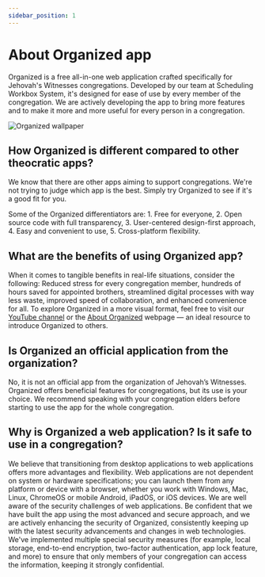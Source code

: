 ```yaml
---
sidebar_position: 1
---
```


# About Organized app

Organized is a free all-in-one web application crafted specifically for Jehovah's Witnesses congregations. Developed by our team at Scheduling Workbox System, it's designed for ease of use by every member of the congregation. We are actively developing the app to bring more features and to make it more and more useful for every person in a congregation.

![Organized wallpaper](./img/wallpaper-4k.png)

## How Organized is different compared to other theocratic apps?

We know that there are other apps aiming to support congregations. We're not trying to judge which app is the best. Simply try Organized to see if it's a good fit for you.

Some of the Organized differentiators are: 1. Free for everyone, 2. Open source code with full transparency, 3. User-centered design-first approach, 4. Easy and convenient to use, 5. Cross-platform flexibility.

## What are the benefits of using Organized app?

When it comes to tangible benefits in real-life situations, consider the following: Reduced stress for every congregation member, hundreds of hours saved for appointed brothers, streamlined digital processes with way less waste, improved speed of collaboration, and enhanced convenience for all. To explore Organized in a more visual format, feel free to visit our [YouTube channel](https://www.youtube.com/@organized-app) or the [About Organized](https://about.organized-app.com) webpage — an ideal resource to introduce Organized to others.

## Is Organized an official application from the organization?

No, it is not an official app from the organization of Jehovah’s Witnesses. Organized offers beneficial features for congregations, but its use is your choice. We recommend speaking with your congregation elders before starting to use the app for the whole congregation.

## Why is Organized a web application? Is it safe to use in a congregation?

We believe that transitioning from desktop applications to web applications offers more advantages and flexibility. Web applications are not dependent on system or hardware specifications; you can launch them from any platform or device with a browser, whether you work with Windows, Mac, Linux, ChromeOS or mobile Android, iPadOS, or iOS devices. We are well aware of the security challenges of web applications. Be confident that we have built the app using the most advanced and secure approach, and we are actively enhancing the security of Organized, consistently keeping up with the latest security advancements and changes in web technologies. We've implemented multiple special security measures (for example, local storage, end-to-end encryption, two-factor authentication, app lock feature, and more) to ensure that only members of your congregation can access the information, keeping it strongly confidential.